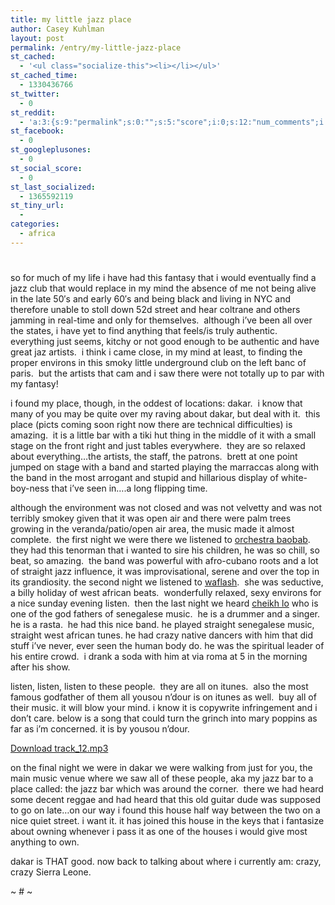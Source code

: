 ```yaml
---
title: my little jazz place
author: Casey Kuhlman
layout: post
permalink: /entry/my-little-jazz-place
st_cached:
  - '<ul class="socialize-this"><li></li></ul>'
st_cached_time:
  - 1330436766
st_twitter:
  - 0
st_reddit:
  - 'a:3:{s:9:"permalink";s:0:"";s:5:"score";i:0;s:12:"num_comments";i:0;}'
st_facebook:
  - 0
st_googleplusones:
  - 0
st_social_score:
  - 0
st_last_socialized:
  - 1365592119
st_tiny_url:
  - 
categories:
  - africa
---
```

# 

so for much of my life i have had this fantasy that i would eventually find a jazz club that would replace in my mind the absence of me not being alive in the late 50′s and early 60′s and being black and living in NYC and therefore unable to stoll down 52d street and hear coltrane and others jamming in real-time and only for themselves.  although i’ve been all over the states, i have yet to find anything that feels/is truly authentic.  everything just seems, kitchy or not good enough to be authentic and have great jaz artists.  i think i came close, in my mind at least, to finding the proper environs in this smoky little underground club on the left banc of paris.  but the artists that cam and i saw there were not totally up to par with my fantasy!

i found my place, though, in the oddest of locations: dakar.  i know that many of you may be quite over my raving about dakar, but deal with it.  this place (picts coming soon right now there are technical difficulties) is amazing.  it is a little bar with a tiki hut thing in the middle of it with a small stage on the front right and just tables everywhere.  they are so relaxed about everything…the artists, the staff, the patrons.  brett at one point jumped on stage with a band and started playing the marraccas along with the band in the most arrogant and stupid and hillarious display of white-boy-ness that i’ve seen in….a long flipping time.  

although the environment was not closed and was not velvetty and was not terribly smokey given that it was open air and there were palm trees growing in the veranda/patio/open air area, the music made it almost complete.  the first night we were there we listened to [orchestra baobab][1].  they had this tenorman that i wanted to sire his children, he was so chill, so beat, so amazing.  the band was powerful with afro-cubano roots and a lot of straight jazz influence, it was improvisational, serene and over the top in its grandiosity. the second night we listened to [waflash][2].  she was seductive, a billy holiday of west african beats.  wonderfully relaxed, sexy environs for a nice sunday evening listen.  then the last night we heard [cheikh lo][3] who is one of the god fathers of senegalese music.  he is a drummer and a singer.  he is a rasta.  he had this nice band. he played straight senegalese music, straight west african tunes. he had crazy native dancers with him that did stuff i’ve never, ever seen the human body do. he was the spiritual leader of his entire crowd.  i drank a soda with him at via roma at 5 in the morning after his show.  

 [1]: http://www.allmusic.com/cg/amg.dll?p=amg&sql=11:wpfqxqt5ldfe
 [2]: http://www.waflash.net/
 [3]: http://www.allmusic.com/cg/amg.dll?p=amg&sql=11:diftxqwhld0e

listen, listen, listen to these people.  they are all on itunes.  also the most famous godfather of them all yousou n’dour is on itunes as well.  buy all of their music. it will blow your mind. i know it is copywrite infringement and i don’t care. below is a song that could turn the grinch into mary poppins as far as i’m concerned. it is by yousou n’dour. 

[Download track_12.mp3][4]

 [4]: http://caseykuhlman.typepad.com/underwater/files/track_12.mp3

on the final night we were in dakar we were walking from just for you, the main music venue where we saw all of these people, aka my jazz bar to a place called: the jazz bar which was around the corner.  there we had heard some decent reggae and had heard that this old guitar dude was supposed to go on late…on our way i found this house half way between the two on a nice quiet street. i want it. it has joined this house in the keys that i fantasize about owning whenever i pass it as one of the houses i would give most anything to own. 

dakar is THAT good. now back to talking about where i currently am: crazy, crazy Sierra Leone.

~ # ~